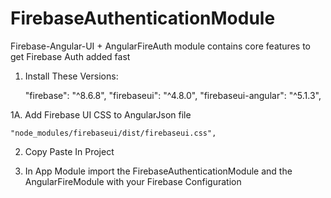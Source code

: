 # FirebaseAuthenticationModule
Firebase-Angular-UI +  AngularFireAuth module contains core features to get Firebase Auth added fast


1. Install These Versions:

    "firebase": "^8.6.8",
    "firebaseui": "^4.8.0",
    "firebaseui-angular": "^5.1.3",
    
1A. Add Firebase UI CSS to AngularJson file

    "node_modules/firebaseui/dist/firebaseui.css",

    
2. Copy Paste In Project

3. In App Module import the FirebaseAuthenticationModule and the AngularFireModule with your Firebase Configuration

